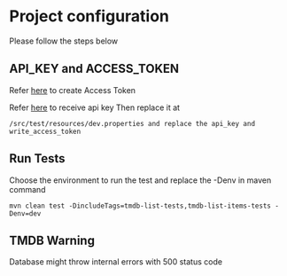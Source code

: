 # Project configuration

Please follow the steps below

## API_KEY and ACCESS_TOKEN

Refer [here](https://developers.themoviedb.org/4/auth/create-access-token) to create Access Token

Refer [here](https://www.themoviedb.org/settings/api) to receive api key
Then replace it at 
```
/src/test/resources/dev.properties and replace the api_key and write_access_token
```

## Run Tests
Choose the environment to run the test and replace the -Denv in maven command 
```maven
mvn clean test -DincludeTags=tmdb-list-tests,tmdb-list-items-tests -Denv=dev
```

## TMDB Warning
Database might throw internal errors with 500 status code
